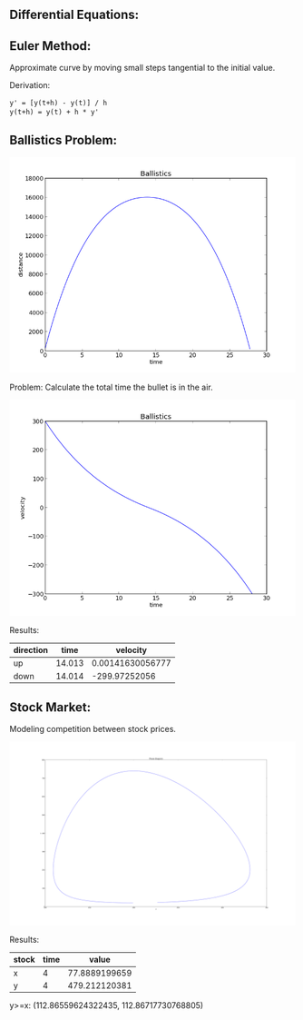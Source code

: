 Differential Equations:
-----------------------


Euler Method:
-------------

Approximate curve by moving small steps tangential to the initial value.

Derivation:

```
y' = [y(t+h) - y(t)] / h
y(t+h) = y(t) + h * y'
```


Ballistics Problem:
-----------------

![dist](./distance.png) 

Problem: Calculate the total time the bullet is in the air.

![vel](./velocity.png)

Results:

| direction   |      time          |      velocity        |
|-------------|--------------------|----------------------|
| up          | 14.013             | 0.00141630056777     |
| down        | 14.014             |  -299.97252056       |



Stock Market:
-------------

Modeling competition between stock prices. 

![plot](./phase.png)

Results:

| stock       |      time          |      value           |
|-------------|--------------------|----------------------|
| x           |         4          | 77.8889199659        |
| y           |         4          | 479.212120381        |


y>=x: (112.86559624322435, 112.86717730768805)